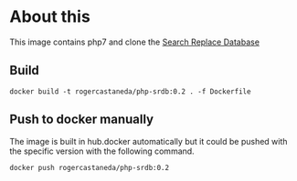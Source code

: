 # About this
This image contains php7 and clone the [Search Replace Database](https://github.com/interconnectit/Search-Replace-DB)

## Build

`docker build -t rogercastaneda/php-srdb:0.2 . -f Dockerfile`

## Push to docker manually
The image is built in hub.docker automatically but it could be pushed with the specific version with the following command.

`docker push rogercastaneda/php-srdb:0.2`

